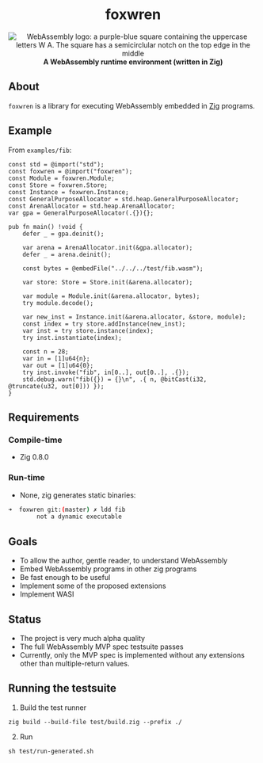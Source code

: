 <h1 align="center">foxwren</h1>

<div align="center">
  <img src="https://github.com/malcolmstill/web-assembly-logo/blob/master/dist/icon/web-assembly-icon-128px.png" alt="WebAssembly logo: a purple-blue square containing the uppercase letters W A. The square has a semicirclular notch on the top edge in the middle" />
  <br />
  <strong>A WebAssembly runtime environment (written in Zig)</strong>
</div>

## About

`foxwren` is a library for executing WebAssembly embedded in [Zig](https://ziglang.org) programs.

## Example

From `examples/fib`:

```zig
const std = @import("std");
const foxwren = @import("foxwren");
const Module = foxwren.Module;
const Store = foxwren.Store;
const Instance = foxwren.Instance;
const GeneralPurposeAllocator = std.heap.GeneralPurposeAllocator;
const ArenaAllocator = std.heap.ArenaAllocator;
var gpa = GeneralPurposeAllocator(.{}){};

pub fn main() !void {
    defer _ = gpa.deinit();

    var arena = ArenaAllocator.init(&gpa.allocator);
    defer _ = arena.deinit();

    const bytes = @embedFile("../../../test/fib.wasm");

    var store: Store = Store.init(&arena.allocator);

    var module = Module.init(&arena.allocator, bytes);
    try module.decode();

    var new_inst = Instance.init(&arena.allocator, &store, module);
    const index = try store.addInstance(new_inst);
    var inst = try store.instance(index);
    try inst.instantiate(index);

    const n = 28;
    var in = [1]u64{n};
    var out = [1]u64{0};
    try inst.invoke("fib", in[0..], out[0..], .{});
    std.debug.warn("fib({}) = {}\n", .{ n, @bitCast(i32, @truncate(u32, out[0])) });
}
```

## Requirements

### Compile-time

- Zig 0.8.0

### Run-time

- None, zig generates static binaries:

```bash
➜  foxwren git:(master) ✗ ldd fib
        not a dynamic executable
```

## Goals

- To allow the author, gentle reader, to understand WebAssembly
- Embed WebAssembly programs in other zig programs
- Be fast enough to be useful
- Implement some of the proposed extensions
- Implement WASI

## Status

- The project is very much alpha quality
- The full WebAssembly MVP spec testsuite passes
- Currently, only the MVP spec is implemented without any extensions other than multiple-return values.

## Running the testsuite

1. Build the test runner

```
zig build --build-file test/build.zig --prefix ./
```

2. Run

```
sh test/run-generated.sh
```